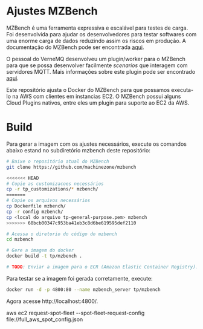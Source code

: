# Ajustes MZBench

MZBench é uma ferramenta expressiva e escalável para testes de carga.
Foi desenvolvida para ajudar os desenvolvedores para testar softwares com uma enorme carga de dados reduzindo assim os riscos em produção.
A documentação do MZBench pode ser encontrada [aqui](https://satori-com.github.io/mzbench/).

O pessoal do VerneMQ desenvolveu um plugin/worker para o MZBench para que se possa desenvolver facilmente _scenarios_ que interagem com servidores MQTT.
Mais informações sobre este plugin pode ser encontrado [aqui](https://vernemq.com/blog/2016/08/26/loadtesting-mqtt-brokers.html).

Este repositório ajusta o Docker do MZBench para que possamos executa-lo na AWS com clientes em instancias EC2.
O MZBench possui alguns Cloud Plugins nativos, entre eles um plugin para suporte ao EC2 da AWS.

# Build

Para gerar a imagem com os ajustes necessários, execute os comandos abaixo estand no subdiretório mzbench deste repositório:

```bash
# Baixe o repositório atual do MZBench
git clone https://github.com/machinezone/mzbench

<<<<<<< HEAD
# Copie as customizacoes necessários
cp -r tp_customizations/* mzbench/
=======
# Copie os arquivos necessários
cp Dockerfile mzbench/
cp -r config mzbench/
cp <local do arquivo tp-general-purpose.pem> mzbench
>>>>>>> 68bcb00347c953ba41eb3c8d6be619595def2110

# Acessa o diretorio do código do mzbench
cd mzbench

# Gere a imagem do docker
docker build -t tp/mzbench .

# TODO: Enviar a imagem para o ECR (Amazon Elastic Container Registry).
```

Para testar se a imagem foi gerada corretamente, execute:

```bash
docker run -d -p 4800:80 --name mzbench_server tp/mzbench
```

Agora acesse http://localhost:4800/.

aws ec2 request-spot-fleet --spot-fleet-request-config file://full_aws_spot_config.json
